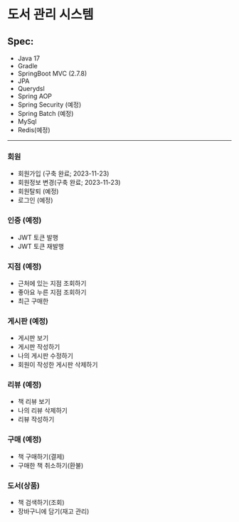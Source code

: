 # 도서 관리 시스템

## Spec: 
* Java 17
* Gradle
* SpringBoot MVC (2.7.8)
* JPA
* Querydsl
* Spring AOP
* Spring Security (예정)
* Spring Batch (예정)
* MySql
* Redis(예정)

----

### 회원

* 회원가입 (구축 완료; 2023-11-23)
* 회원정보 변경(구축 완료; 2023-11-23)
* 회원탈퇴 (예정)
* 로그인 (예정)

### 인증 (예정)
* JWT 토큰 발행
* JWT 토큰 재발행

### 지점 (예정)
* 근처에 있는 지점 조회하기
* 좋아요 누른 지점 조회하기
* 최근 구매한

### 게시판 (예정)
* 게시판 보기
* 게시판 작성하기
* 나의 게시판 수정하기
* 회원이 작성한 게시판 삭제하기

### 리뷰 (예정)
* 책 리뷰 보기
* 나의 리뷰 삭제하기
* 리뷰 작성하기

### 구매 (예정)
* 책 구매하기(결제)
* 구매한 책 취소하기(환불)

### 도서(상품)
* 책 검색하기(조회)
* 장바구니에 담기(재고 관리)















